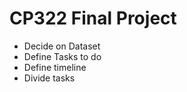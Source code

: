 # CP322 Final Project

- Decide on Dataset
- Define Tasks to do
- Define timeline
- Divide tasks
  
